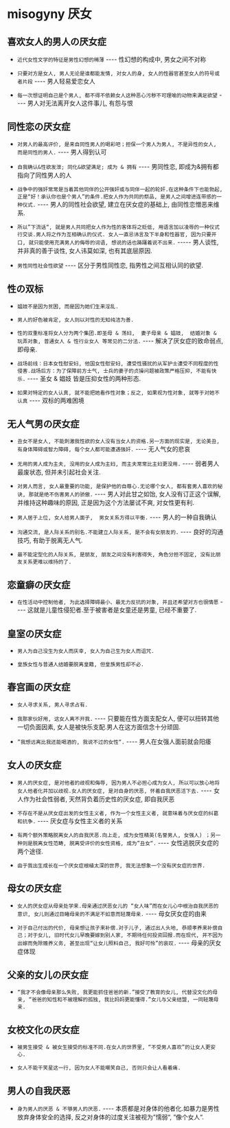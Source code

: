 # misogyny 厌女

## 喜欢女人的男人の厌女症

- `近代女性文学的特征是男性幻想的稀薄` ---- 性幻想的构成中, 男女之间不对称

- `只要对方是女人, 男人无论是谁都能发情, 对女人的身, 女人的性器官甚至女人的符号或者片段` ---- 男人轻易爱恋女人

- `每一次想证明自己是个男人, 都不得不依赖女人这种恶心污秽不可理喻的动物来满足欲望` ---- 男人对无法离开女人这件事儿, 有怨与恨

## 同性恋の厌女症

- `对男人的最高评价, 是来自同性男人的喝彩吧；担保一个男人为男人, 不是异性的女人, 而是同性的男人.` ---- 男人得到认可

- `自我确认&性欲发泄; 同化&欲望满足; 成为 & 拥有` ---- 男同性恋, 即成为&拥有都指向了同性男人的人

- `战争中的强奸常常是当着其他同伴的公开强奸或与同伴一起的轮奸.在这种条件下也能勃起, 正是“好！承认你也是个男人”的条件.把女人作为共同的祭品, 是男人之间增进连带感的一种仪式.` ---- 男人的同性社会欲望, 建立在厌女症的基础上, 由同性恋憎恶来维系.

- `所以”下流话“, 就是男人共同把女人作为性的客体将之贬低, 用语言加以凌辱的一种仪式行交谈.男人将之作为互相确认的仪式. 女人一直忌讳言及下半身和性器官, 因为只要开口, 就只能使用充满男人的侮辱的词语, 想说的话也踌躇着说不出来.` ----- 男人谈性, 并非真的善于谈性, 女人讳莫如深, 也有其底层原因.

- `男性同性社会性欲望` ---- 区分于男性同性恋, 指男性之间互相认同的欲望.

## 性の双标

- `娼妓不是因为贫困, 而是因为她们生来淫乱.`

- `男人的好色被肯定, 女人则以对性的无知纯洁为善.`

- `性的双重标准将女人分为两个集团.即圣母 & 荡妇,  妻子母亲 & 娼妓,  结婚对象 & 玩弄对象, 普通女人 & 性行业女人 等常见的二分法.` ---- 解决了厌女症的致命弱点, 即母亲.

- `战场前线：日本女性慰安妇, 他国女性慰安妇, 遭受性骚扰的从军护士遭受不同程度的性侵害.战场后方：为了保障前方士气, 士兵的妻子的贞操问题被政策严格压抑, 不能有快乐.` ---- 圣女 & 娼妓 皆是压抑女性的两种形态.

- `如果对特定的女人认真, 就不能把她看作性对象；反之, 如果视为性对象, 就等于对她不认真` ---- 双标的两难困境

## 无人气男の厌女症

- `丑女不是女人, 不能刺激我性欲的女人没有当女人的资格.另一方面的现实是, 无论美丑, 有身体障碍或智力障碍, 每个女人都可能遭遇强奸.` ---- 无人气女的悲哀

- `无用的男人成为主夫, 没用的女人成为主妇, 而主夫常常比主妇更没用.` ---- 弱者男人最废状态, 但并未引起社会关注.

- `对男人而言, 女人最重要的功能, 是保护他的自尊心.无论哪个女人, 都有套男人喜欢的秘诀, 那就是绝不伤害男人的骄傲.` ---- 男人对此甘之如饴, 女人没有订正这个误解, 并维持这种趣味的原因, 正是因为这个方法屡试不爽, 对女性更有利.

- `男人居于上位, 女人给男人面子,  男女关系方得以平衡.` ---- 男人的一种自我确认

- `沟通交流, 是人际关系的别名.不能建立人际关系, 是不会有女朋友的.` ---- 良好的沟通技巧, 有助于脱离无人气.

- `最不能定型化的人际关系, 是朋友, 朋友之间没有利害得失, 角色分担不固定, 没有比朋友关系更难以维持的了.`

## 恋童癖の厌女症

- `在性活动中控制他者, 为此选择障碍最小、最无力反抗的对象, 并且还希望对方也很情愿` ---- 这就是儿童性侵犯者.至于被害者是女童还是男童, 已经不重要了.

## 皇室の厌女症

- `男人为自己没生为女人而庆幸, 女人为自己生为女人而诅咒.`

- `皇族女性与普通人结婚要脱离皇籍, 但皇族男性却不必.`

## 春宫画の厌女症

- `女人寻求关系, 男人寻求占有.`

- `我那家伙好用, 这女人离不开我.` ---- 只要能在性方面支配女人, 便可以扭转其他一切负面因素, 女人是被快乐支配.男人在这方面信念十分顽固.

- `”我想远离比我还能喝酒的, 我说不过的女性“.` ---- 男人在女强人面前就会阳痿

## 女人の厌女症

- `男人的厌女症, 是对他者的歧视和侮辱, 因为男人不必担心成为女人, 所以可以放心地将女人他者化并加以歧视.女人的厌女症, 是对自身的厌恶, 怀着自我厌恶活下去.` ---- 女人作为社会性弱者, 天然背负着历史性的厌女症, 即自我厌恶

- `不存在不是从厌女症出发的女性主义者, 作为一个女性主义者, 就意味着与厌女症的纠葛和抗争.` ---- 厌女症与女性主义者的关系

- `有两个额外策略脱离女人的自我厌恶.向上走, 成为女性精英(名誉男人, 女强人) ；另一种则是脱离女性范畴, 脱离受评价的女性资格, 成为”丑女“.` ---- 女性逃脱厌女症的两个途径.

- `由于我出生成长在一个厌女症根植太深的世界, 我无法想象一个没有厌女症的世界.`

## 母女の厌女症

- `女人的厌女症从母亲处学来.母亲通过厌恶女儿的 “女人味”而在女儿心中根治自我厌恶的意识, 女儿则通过目睹母亲的不满足不如意而轻蔑母亲.` ---- 母女厌女症的由来

- `对于自己付出的代价, 母亲想让孩子来补偿.对于儿子, 通过出人头地, 恭顺孝养来补偿自己；对于女儿, 旧时代女儿早晚要嫁到别人家, 不期待任何投资回报.而在现代, 并不因为出嫁而免除赡养义务, 甚至出现“让女儿照料自己, 我好可怜”的哀叹.` ---- 母亲的厌女症体现

## 父亲的女儿の厌女症

- `“我才不会像母亲那么失败, 我更能抓住爸爸的新.”接受了教育的女儿, 代替没文化的母亲, “爸爸的知性和不被理解的孤独, 我比妈妈更能懂得.”女儿与父亲结盟, 一同轻蔑母亲.`

## 女校文化の厌女症

- `被男生接受 & 被女生接受的标准不同.在女人的世界里, “不受男人喜欢”的让女人更安心.`

- `女人不能干笑星这一行, 因为女人不能嘲笑自己, 否则只会让人看着痛.`

## 男人の自我厌恶

- `身为男人的厌恶 & 不够男人的厌恶.` ---- 本质都是对身体的他者化.如暴力是男性放弃身体安全的选择, 反之对身体的过度关注被视为”懦弱“, ”像个女人“.